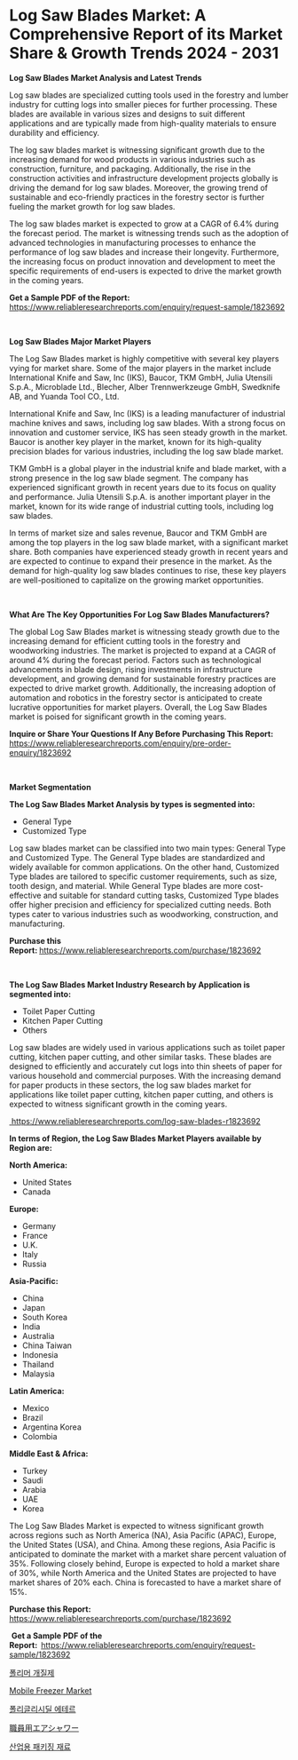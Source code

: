 <p><h1>Log Saw Blades Market: A Comprehensive Report of its Market Share & Growth Trends 2024 - 2031</h1></p><p><strong>Log Saw Blades Market Analysis and Latest Trends</strong></p>
<p><p>Log saw blades are specialized cutting tools used in the forestry and lumber industry for cutting logs into smaller pieces for further processing. These blades are available in various sizes and designs to suit different applications and are typically made from high-quality materials to ensure durability and efficiency.</p><p>The log saw blades market is witnessing significant growth due to the increasing demand for wood products in various industries such as construction, furniture, and packaging. Additionally, the rise in the construction activities and infrastructure development projects globally is driving the demand for log saw blades. Moreover, the growing trend of sustainable and eco-friendly practices in the forestry sector is further fueling the market growth for log saw blades.</p><p>The log saw blades market is expected to grow at a CAGR of 6.4% during the forecast period. The market is witnessing trends such as the adoption of advanced technologies in manufacturing processes to enhance the performance of log saw blades and increase their longevity. Furthermore, the increasing focus on product innovation and development to meet the specific requirements of end-users is expected to drive the market growth in the coming years.</p></p>
<p><strong>Get a Sample PDF of the Report:&nbsp;</strong> <a href="https://www.reliableresearchreports.com/enquiry/request-sample/1823692">https://www.reliableresearchreports.com/enquiry/request-sample/1823692</a></p>
<p>&nbsp;</p>
<p><strong>Log Saw Blades Major Market Players</strong></p>
<p><p>The Log Saw Blades market is highly competitive with several key players vying for market share. Some of the major players in the market include International Knife and Saw, Inc (IKS), Baucor, TKM GmbH, Julia Utensili S.p.A., Microblade Ltd., Blecher, Alber Trennwerkzeuge GmbH, Swedknife AB, and Yuanda Tool CO., Ltd.</p><p>International Knife and Saw, Inc (IKS) is a leading manufacturer of industrial machine knives and saws, including log saw blades. With a strong focus on innovation and customer service, IKS has seen steady growth in the market. Baucor is another key player in the market, known for its high-quality precision blades for various industries, including the log saw blade market.</p><p>TKM GmbH is a global player in the industrial knife and blade market, with a strong presence in the log saw blade segment. The company has experienced significant growth in recent years due to its focus on quality and performance. Julia Utensili S.p.A. is another important player in the market, known for its wide range of industrial cutting tools, including log saw blades.</p><p>In terms of market size and sales revenue, Baucor and TKM GmbH are among the top players in the log saw blade market, with a significant market share. Both companies have experienced steady growth in recent years and are expected to continue to expand their presence in the market. As the demand for high-quality log saw blades continues to rise, these key players are well-positioned to capitalize on the growing market opportunities.</p></p>
<p>&nbsp;</p>
<p><strong>What Are The Key Opportunities For Log Saw Blades Manufacturers?</strong></p>
<p><p>The global Log Saw Blades market is witnessing steady growth due to the increasing demand for efficient cutting tools in the forestry and woodworking industries. The market is projected to expand at a CAGR of around 4% during the forecast period. Factors such as technological advancements in blade design, rising investments in infrastructure development, and growing demand for sustainable forestry practices are expected to drive market growth. Additionally, the increasing adoption of automation and robotics in the forestry sector is anticipated to create lucrative opportunities for market players. Overall, the Log Saw Blades market is poised for significant growth in the coming years.</p></p>
<p><strong>Inquire or Share Your Questions If Any Before Purchasing This Report:</strong> <a href="https://www.reliableresearchreports.com/enquiry/pre-order-enquiry/1823692">https://www.reliableresearchreports.com/enquiry/pre-order-enquiry/1823692</a></p>
<p>&nbsp;</p>
<p><strong>Market Segmentation</strong></p>
<p><strong>The Log Saw Blades Market Analysis by types is segmented into:</strong></p>
<p><ul><li>General Type</li><li>Customized Type</li></ul></p>
<p><p>Log saw blades market can be classified into two main types: General Type and Customized Type. The General Type blades are standardized and widely available for common applications. On the other hand, Customized Type blades are tailored to specific customer requirements, such as size, tooth design, and material. While General Type blades are more cost-effective and suitable for standard cutting tasks, Customized Type blades offer higher precision and efficiency for specialized cutting needs. Both types cater to various industries such as woodworking, construction, and manufacturing.</p></p>
<p><strong>Purchase this Report:&nbsp;</strong><a href="https://www.reliableresearchreports.com/purchase/1823692">https://www.reliableresearchreports.com/purchase/1823692</a></p>
<p>&nbsp;</p>
<p><strong>The Log Saw Blades Market Industry Research by Application is segmented into:</strong></p>
<p><ul><li>Toilet Paper Cutting</li><li>Kitchen Paper Cutting</li><li>Others</li></ul></p>
<p><p>Log saw blades are widely used in various applications such as toilet paper cutting, kitchen paper cutting, and other similar tasks. These blades are designed to efficiently and accurately cut logs into thin sheets of paper for various household and commercial purposes. With the increasing demand for paper products in these sectors, the log saw blades market for applications like toilet paper cutting, kitchen paper cutting, and others is expected to witness significant growth in the coming years.</p></p>
<p><a href="https://www.reliableresearchreports.com/log-saw-blades-r1823692">&nbsp;https://www.reliableresearchreports.com/log-saw-blades-r1823692</a></p>
<p><strong>In terms of Region, the Log Saw Blades Market Players available by Region are:</strong></p>
<p>
    <p> <strong> North America: </strong>
        <ul>
            <li>United States</li>
            <li>Canada</li>
        </ul>
        </p> 
    <p> <strong> Europe: </strong>
        <ul>
            <li>Germany</li>
            <li>France</li>
            <li>U.K.</li>
            <li>Italy</li>
            <li>Russia</li>
        </ul>
        </p> 
    <p> <strong> Asia-Pacific: </strong>
        <ul>
            <li>China</li>
            <li>Japan</li>
            <li>South Korea</li>
            <li>India</li>
            <li>Australia</li>
            <li>China Taiwan</li>
            <li>Indonesia</li>
            <li>Thailand</li>
            <li>Malaysia</li>
        </ul>
        </p> 
    <p> <strong> Latin America: </strong>
        <ul>
            <li>Mexico</li>
            <li>Brazil</li>
            <li>Argentina Korea</li>
            <li>Colombia</li>
        </ul>
        </p> 
    <p> <strong> Middle East & Africa: </strong>
        <ul>
            <li>Turkey</li>
            <li>Saudi</li>
            <li>Arabia</li>
            <li>UAE</li>
            <li>Korea</li>
        </ul>
    </p>
    </p>
<p><p>The Log Saw Blades Market is expected to witness significant growth across regions such as North America (NA), Asia Pacific (APAC), Europe, the United States (USA), and China. Among these regions, Asia Pacific is anticipated to dominate the market with a market share percent valuation of 35%. Following closely behind, Europe is expected to hold a market share of 30%, while North America and the United States are projected to have market shares of 20% each. China is forecasted to have a market share of 15%.</p></p>
<p><strong>Purchase this Report: </strong><a href="https://www.reliableresearchreports.com/purchase/1823692">https://www.reliableresearchreports.com/purchase/1823692</a></p>
<p>&nbsp;<strong>Get a Sample PDF of the Report:&nbsp;&nbsp;</strong><a href="https://www.reliableresearchreports.com/enquiry/request-sample/1823692">https://www.reliableresearchreports.com/enquiry/request-sample/1823692</a></p>
<p><strong></strong></p>
<p><p><a href="https://github.com/akzkkws047661437/Market-Research-Report-List-1/blob/main/555488124653.md">폴리머 개질제</a></p><p><a href="https://view.publitas.com/reportprime-1/mobile-freezer-market-furnishes-information-on-market-share-market-trends-and-market-growth/">Mobile Freezer Market</a></p><p><a href="https://github.com/vsckjg50460/Market-Research-Report-List-1/blob/main/911588024655.md">폴리글리시딜 에테르</a></p><p><a href="https://medium.com/@boydsmitham37/%E4%BA%BA%E5%93%A1%E7%94%A8%E3%82%A8%E3%82%A2%E3%82%B7%E3%83%A3%E3%83%AF%E3%83%BC%E3%83%9E%E3%83%BC%E3%82%B1%E3%83%83%E3%83%88%E3%81%AE%E3%82%A4%E3%83%B3%E3%82%B5%E3%82%A4%E3%83%88-%E5%B8%82%E5%A0%B4%E5%8B%95%E5%90%91-%E6%88%90%E9%95%B7-2024%E5%B9%B4%E3%81%8B%E3%82%892031%E5%B9%B4%E3%81%BE%E3%81%A7%E3%81%AE%E4%BA%88%E6%B8%AC-78491ccd2203">職員用エアシャワー</a></p><p><a href="https://medium.com/@briaabshire/%EC%82%B0%EC%97%85%EC%9A%A9-%ED%8F%AC%EC%9E%A5%EC%9E%AC%EB%A3%8C-%EC%8B%9C%EC%9E%A5-%EA%B7%9C%EB%AA%A8%EB%8A%94-%EA%B5%AD%EC%A0%9C-%EC%82%B0%EC%97%85%EC%97%90%EC%84%9C-%EC%B5%9C%EC%A0%81%EC%9D%98-%EB%A7%88%EC%BC%80%ED%8C%85-%EC%B1%84%EB%84%90%EC%9D%84-%EB%B3%B4%EC%97%AC%EC%A4%80%EB%8B%A4-ae4b24180bb9">산업용 패키징 재료</a></p></p>